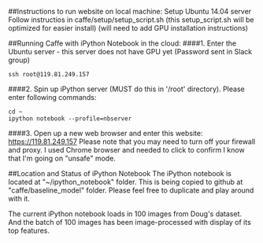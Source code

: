 ##Instructions to run website on local machine:
Setup Ubuntu 14.04 server
Follow instructios in caffe/setup/setup_script.sh 
(this setup_script.sh will be optimized for easier install)
(will need to add GPU installation instructions)

##Running Caffe with iPython Notebook in the cloud:
####1. Enter the Ubuntu server - this server does not have GPU yet
(Password sent in Slack group)
```
ssh root@119.81.249.157
```
####2. Spin up iPython server 
(MUST do this in '/root' directory). Please enter following commands:
```
cd ~
ipython notebook --profile=nbserver
```
####3. Open up a new web browser and enter this website:
https://119.81.249.157
Please note that you may need to turn off your firewall and proxy. I used Chrome browser and needed to click to confirm I know that I'm going on "unsafe" mode. 

##Location and Status of iPython Notebook
The iPython notebook is located at "~/ipython_notebook" folder. This is being copied to github at "caffe/baseline_model" folder. Please feel free to duplicate and play around with it. 

The current iPython notebook loads in 100 images from Doug's dataset. And the batch of 100 images has been image-processed with display of its top features. 